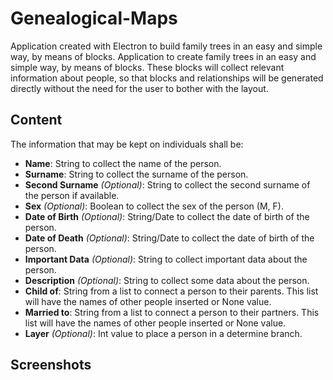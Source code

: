 # Genealogical-Maps

Application created with Electron to build family trees in an easy and simple way, by means of blocks. Application to create family trees in an easy and simple way, by means of blocks. These blocks will collect relevant information about people, so that blocks and relationships will be generated directly without the need for the user to bother with the layout.

## Content

The information that may be kept on individuals shall be: 
- <b>Name</b>: String to collect the name of the person.
- <b>Surname</b>: String to collect the surname of the person.
- <b>Second Surname</b> <i>(Optional)</i>: String to collect the second surname of the person if available.
- <b>Sex</b> <i>(Optional)</i>: Boolean to collect the sex of the person (M, F).
- <b>Date of Birth</b> <i>(Optional)</i>: String/Date to collect the date of birth of the person.
- <b>Date of Death</b> <i>(Optional)</i>: String/Date to collect the date of birth of the person.
- <b>Important Data</b> <i>(Optional)</i>: String to collect important data about the person.
- <b>Description</b> <i>(Optional)</i>: String to collect some data about the person.
- <b>Child of</b>: String from a list to connect a person to their parents. This list will have the names of other people inserted or None value.
- <b>Married to</b>: String from a list to connect a person to their partners. This list will have the names of other people inserted or None value.
- <b>Layer</b> <i>(Optional)</i>: Int value to place a person in a determine branch.

## Screenshots

